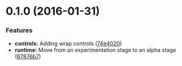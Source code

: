<a name="0.1.0"></a>
# 0.1.0 (2016-01-31)


### Features

* **controls:** Adding wrap controls ([74e4020](https://github.com/youknowriad/rungen/commit/74e4020))
* **runtime:** Move from an experimentation stage to an alpha stage ([67876b7](https://github.com/youknowriad/rungen/commit/67876b7))



